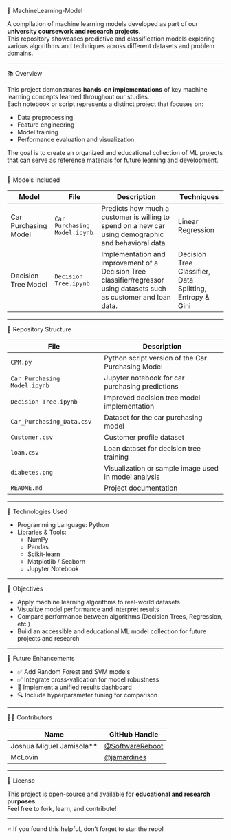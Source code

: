  🤖 MachineLearning-Model

A compilation of machine learning models developed as part of our **university coursework and research projects**.  
This repository showcases predictive and classification models exploring various algorithms and techniques across different datasets and problem domains.

---

 📚 Overview

This project demonstrates **hands-on implementations** of key machine learning concepts learned throughout our studies.  
Each notebook or script represents a distinct project that focuses on:
- Data preprocessing  
- Feature engineering  
- Model training  
- Performance evaluation and visualization  

The goal is to create an organized and educational collection of ML projects that can serve as reference materials for future learning and development.

---

 🧠 Models Included

| Model | File | Description | Techniques |
|--------|------|--------------|-------------|
| Car Purchasing Model | `Car Purchasing Model.ipynb` | Predicts how much a customer is willing to spend on a new car using demographic and behavioral data. | Linear Regression |
| Decision Tree Model | `Decision Tree.ipynb` | Implementation and improvement of a Decision Tree classifier/regressor using datasets such as customer and loan data. | Decision Tree Classifier, Data Splitting, Entropy & Gini |


---

 🧩 Repository Structure

| File | Description |
|------|--------------|
| `CPM.py` | Python script version of the Car Purchasing Model |
| `Car Purchasing Model.ipynb` | Jupyter notebook for car purchasing predictions |
| `Decision Tree.ipynb` | Improved decision tree model implementation |
| `Car_Purchasing_Data.csv` | Dataset for the car purchasing model |
| `Customer.csv` | Customer profile dataset |
| `loan.csv` | Loan dataset for decision tree training |
| `diabetes.png` | Visualization or sample image used in model analysis |
| `README.md` | Project documentation |

---

🧪 Technologies Used

- Programming Language: Python  
- Libraries & Tools: 
  - NumPy  
  - Pandas  
  - Scikit-learn  
  - Matplotlib / Seaborn  
  - Jupyter Notebook

---

🎯 Objectives

- Apply machine learning algorithms to real-world datasets  
- Visualize model performance and interpret results  
- Compare performance between algorithms (Decision Trees, Regression, etc.)  
- Build an accessible and educational ML model collection for future projects and research

---

 🧩 Future Enhancements

- ✅ Add Random Forest and SVM models  
- ✅ Integrate cross-validation for model robustness  
- 🔄 Implement a unified results dashboard  
- 🔍 Include hyperparameter tuning for comparison

---

 👨‍💻 Contributors

| Name | GitHub Handle |
|------|----------------|
| Joshua Miguel Jamisola** | [@SoftwareReboot](https://github.com/SoftwareReboot) |
| McLovin | [@jamardines](https://github.com/jamardines) |

---

📄 License

This project is open-source and available for **educational and research purposes**.  
Feel free to fork, learn, and contribute!

---

⭐ If you found this helpful, don’t forget to star the repo!
